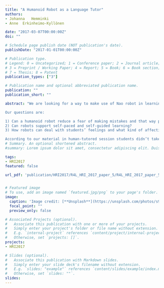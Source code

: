 ```yaml
---
title: "A Humanoid Robot as a Language Tutor"
authors:
- Johanna	Hemminki
- Anne	Erkinheimo-Kyllönen

date: "2017-03-07T00:00:00Z"
doi: ""

# Schedule page publish date (NOT publication's date).
publishDate: "2017-01-01T00:00:00Z"

# Publication type.
# Legend: 0 = Uncategorized; 1 = Conference paper; 2 = Journal article;
# 3 = Preprint / Working Paper; 4 = Report; 5 = Book; 6 = Book section;
# 7 = Thesis; 8 = Patent
publication_types: ["3"]

# Publication name and optional abbreviated publication name.
publication: ""
publication_short: ""

abstract: "We are looking for a way to make use of Nao robot in learning Finnish as a L2. The pedagogical background of our experiment is based on Curran's Community Language Learning method and its Finnish application called ‘Toisto’ (‘Repeat’). We approach the topic with the means of Conversation Analysis (CA). The target group are adult students studying at the Helsinki Skill Center aiming to work at the area of health care.

Our questions are:

1) Can a humanoid robot reduce a fear of making mistakes and that way promote speaking? Is it easier to ask help from a robot?
2) Can robots support self-paced and self-guided learning?
3) How robots can deal with students’ feelings and what kind of affective qualities does robot-assisted teaching have?

According to our material in human-tutored session students didn’t take independent contact, but the teacher made the decision to ask help for the students. In robot-tutored session the students touched the hand of a robot independently. However, it is too early to draw general conclusions about if a robot is more approachable than a human. There was more laughter in the robot-assisted learning situations. The robot may have brought more joy and easiness to the learning situation and that way promote learning. Working with a robot in the teaching situation the studied language material was more limited and the robot repeated the words more than those with the human language tutor."
# Summary. An optional shortened abstract.
#summary: Lorem ipsum dolor sit amet, consectetur adipiscing elit. Duis posuere tellus ac convallis placerat. Proin tincidunt magna sed ex sollicitudin condimentum.

tags:
- HRI2017
featured: false

url_pdf: 'publication/HRI2017/R4L_HRI_2017_paper_5/R4L_HRI_2017_paper_5.pdf' 


# Featured image
# To use, add an image named `featured.jpg/png` to your page's folder. 
image:
  caption: 'Image credit: [**Unsplash**](https://unsplash.com/photos/s9CC2SKySJM)'
  focal_point: ""
  preview_only: false

# Associated Projects (optional).
#   Associate this publication with one or more of your projects.
#   Simply enter your project's folder or file name without extension.
#   E.g. `internal-project` references `content/project/internal-project/index.md`.
#   Otherwise, set `projects: []`.
projects:
- HRI2017

# Slides (optional).
#   Associate this publication with Markdown slides.
#   Simply enter your slide deck's filename without extension.
#   E.g. `slides: "example"` references `content/slides/example/index.md`.
#   Otherwise, set `slides: ""`.
slides:
---
```




